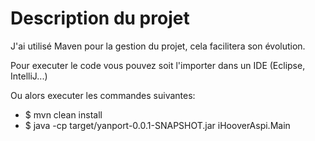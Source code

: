 # Description du projet
J'ai utilisé Maven pour la gestion du projet, cela facilitera son évolution.

Pour executer le code vous pouvez soit l'importer dans un IDE (Eclipse, IntelliJ...)

Ou alors executer les commandes suivantes:
* $ mvn clean install
* $ java -cp target/yanport-0.0.1-SNAPSHOT.jar iHooverAspi.Main
 
